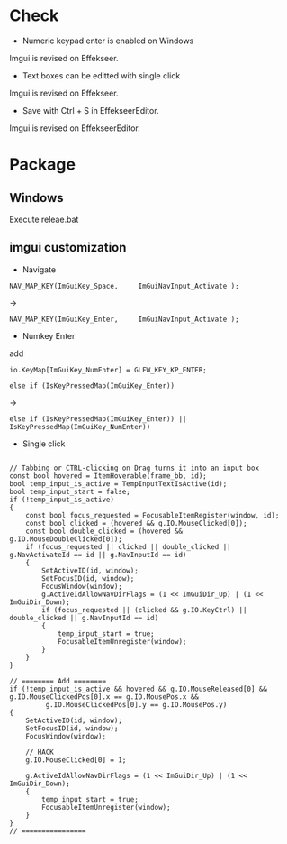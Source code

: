# Check

- Numeric keypad enter is enabled on Windows

Imgui is revised on Effekseer.

- Text boxes can be editted with single click

Imgui is revised on Effekseer.

- Save with Ctrl + S in EffekseerEditor.

Imgui is revised on EffekseerEditor.

# Package

## Windows 

Execute releae.bat


## imgui customization

- Navigate

```
NAV_MAP_KEY(ImGuiKey_Space,     ImGuiNavInput_Activate );
```

->

```
NAV_MAP_KEY(ImGuiKey_Enter,     ImGuiNavInput_Activate );
```


- Numkey Enter

add 

```
io.KeyMap[ImGuiKey_NumEnter] = GLFW_KEY_KP_ENTER;
```

```
else if (IsKeyPressedMap(ImGuiKey_Enter))
```

->

```
else if (IsKeyPressedMap(ImGuiKey_Enter)) || IsKeyPressedMap(ImGuiKey_NumEnter))
```

- Single click

```

// Tabbing or CTRL-clicking on Drag turns it into an input box
const bool hovered = ItemHoverable(frame_bb, id);
bool temp_input_is_active = TempInputTextIsActive(id);
bool temp_input_start = false;
if (!temp_input_is_active)
{
    const bool focus_requested = FocusableItemRegister(window, id);
    const bool clicked = (hovered && g.IO.MouseClicked[0]);
    const bool double_clicked = (hovered && g.IO.MouseDoubleClicked[0]);
    if (focus_requested || clicked || double_clicked || g.NavActivateId == id || g.NavInputId == id)
    {
        SetActiveID(id, window);
        SetFocusID(id, window);
        FocusWindow(window);
        g.ActiveIdAllowNavDirFlags = (1 << ImGuiDir_Up) | (1 << ImGuiDir_Down);
        if (focus_requested || (clicked && g.IO.KeyCtrl) || double_clicked || g.NavInputId == id)
        {
            temp_input_start = true;
            FocusableItemUnregister(window);
        }
    }
}

// ======== Add ========
if (!temp_input_is_active && hovered && g.IO.MouseReleased[0] && g.IO.MouseClickedPos[0].x == g.IO.MousePos.x &&
		 g.IO.MouseClickedPos[0].y == g.IO.MousePos.y)
{
	SetActiveID(id, window);
	SetFocusID(id, window);
	FocusWindow(window);

	// HACK
	g.IO.MouseClicked[0] = 1;

	g.ActiveIdAllowNavDirFlags = (1 << ImGuiDir_Up) | (1 << ImGuiDir_Down);
	{
		temp_input_start = true;
		FocusableItemUnregister(window);
	}
}
// ================

```